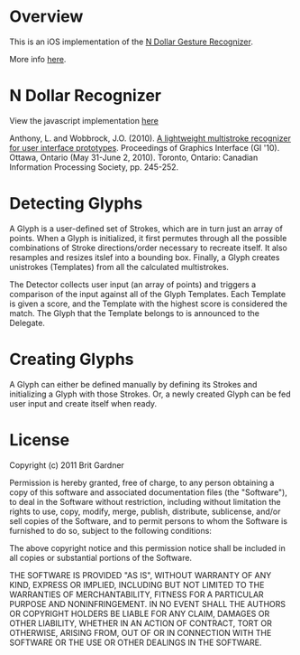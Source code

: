 # Overview

This is an iOS implementation of the [N Dollar Gesture Recognizer](http://depts.washington.edu/aimgroup/proj/dollar/ndollar.html).

More info [here](http://britg.com/2011/05/14/complex-gesture-recognition-in-ios-part-1-the-research/).

# N Dollar Recognizer

View the javascript implementation [here](http://depts.washington.edu/aimgroup/proj/dollar/ndollar.html)

Anthony, L. and Wobbrock, J.O. (2010). [A lightweight multistroke recognizer for user interface prototypes](http://faculty.washington.edu/wobbrock/pubs/gi-10.2.pdf). Proceedings of Graphics Interface (GI '10). Ottawa, Ontario (May 31-June 2, 2010). Toronto, Ontario: Canadian Information Processing Society, pp. 245-252.

# Detecting Glyphs

A Glyph is a user-defined set of Strokes, which are in turn just an array of points. When a Glyph is initialized, it first permutes through all the possible combinations of Stroke directions/order necessary to recreate itself. It also resamples and resizes itslef into a bounding box. Finally, a Glyph creates unistrokes (Templates) from all the calculated multistrokes.

The Detector collects user input (an array of points) and triggers a comparison of the input against all of the Glyph Templates. Each Template is given a score, and the Template with the highest score is considered the match. The Glyph that the Template belongs to is announced to the Delegate.

# Creating Glyphs

A Glyph can either be defined manually by defining its Strokes and initializing a Glyph with those Strokes. Or, a newly created Glyph can be fed user input and create itself when ready.

# License

Copyright (c) 2011 Brit Gardner

Permission is hereby granted, free of charge, to any person
obtaining a copy of this software and associated documentation
files (the "Software"), to deal in the Software without
restriction, including without limitation the rights to use,
copy, modify, merge, publish, distribute, sublicense, and/or sell
copies of the Software, and to permit persons to whom the
Software is furnished to do so, subject to the following
conditions:

The above copyright notice and this permission notice shall be
included in all copies or substantial portions of the Software.

THE SOFTWARE IS PROVIDED "AS IS", WITHOUT WARRANTY OF ANY KIND,
EXPRESS OR IMPLIED, INCLUDING BUT NOT LIMITED TO THE WARRANTIES
OF MERCHANTABILITY, FITNESS FOR A PARTICULAR PURPOSE AND
NONINFRINGEMENT. IN NO EVENT SHALL THE AUTHORS OR COPYRIGHT
HOLDERS BE LIABLE FOR ANY CLAIM, DAMAGES OR OTHER LIABILITY,
WHETHER IN AN ACTION OF CONTRACT, TORT OR OTHERWISE, ARISING
FROM, OUT OF OR IN CONNECTION WITH THE SOFTWARE OR THE USE OR
OTHER DEALINGS IN THE SOFTWARE.
